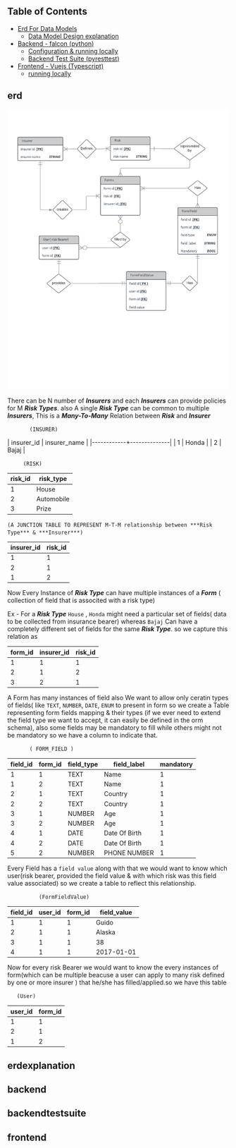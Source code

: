 ## Table of Contents
  - [Erd For Data Models](#erd)
    - [Data Model Design explanation](#erdexplanation)
  - [Backend - falcon (python) ](#backend)
    - [Configuration & running locally](#backendrunlocal)
    - [Backend Test Suite (pyresttest)](#backendtestsuite)
  - [Frontend - Vuejs (Typescript) ](#frontend)
    - [running locally](#runlocalfrontend)

## erd



![alt text](/data/erd.png)


There can be N number of ***Insurers*** and each ***Insurers*** can provide policies for M ***Risk Types***.
also A single ***Risk Type*** can be common to multiple ***Insurers***, This is a ***Many-To-Many*** 
Relation between ***Risk*** and ***Insurer***

           (INSURER)        
| insurer_id | insurer_name |
|------------+--------------|
|          1 | Honda        |
|          2 | Bajaj        |

         (RISK)

| risk_id | risk_type  |
|---------|------------|
|       1 | House      |
|       2 | Automobile |
|       3 | Prize      |


`(A JUNCTION TABLE TO REPRESENT M-T-M relationship between ***Risk Type*** & ***Insurer***)`

| insurer_id | risk_id |
|------------|---------|
|          1 |       1 |
|          2 |       1 |
|          1 |       2 |



Now Every Instance of ***Risk Type*** can have multiple instances of a ***Form*** ( collection of field that is associted with a risk type)

Ex - For a ***Risk Type*** `House` , `Honda` might need a particular set of fields( data to be collected from insurance bearer) whereas `Bajaj` Can have a completely different set of fields for the same ***Risk Type***. so we capture this relation as


| form_id | insurer_id | risk_id |
|---------|------------|---------|
|       1 |          1 |       1 |
|       2 |          1 |       2 |
|       3 |          2 |       1 |


A Form has many instances of field also We want to allow only ceratin types of fields( like `TEXT`, `NUMBER`, `DATE`, `ENUM` to present in form so we create  a Table representing form fields mapping & their types (if we ever need to extend the field type we want to accept, it can easily be defined in the orm schema), also some fields may be mandatory to fill while others might not be mandatory so we have a column to indicate that.  
   
           ( FORM_FIELD )
| field_id | form_id | field_type | field_label   | mandatory |
|----------|---------|------------|---------------|-----------|
|        1 |       1 | TEXT       | Name          |         1 |
|        1 |       2 | TEXT       | Name          |         1 |
|        2 |       1 | TEXT       | Country       |         1 |
|        2 |       2 | TEXT       | Country       |         1 |
|        3 |       1 | NUMBER     | Age           |         1 |
|        3 |       2 | NUMBER     | Age           |         1 |
|        4 |       1 | DATE       | Date Of Birth |         1 |
|        4 |       2 | DATE       | Date Of Birth |         1 |
|        5 |       2 | NUMBER     | PHONE NUMBER  |         1 |


Every Field has a `field value` along with that we would want to know which user(risk bearer, provided the field value & with which risk was this field value associated) so we create a table to reflect this relationship.

              (FormFieldValue)
| field_id | user_id | form_id | field_value |
|----------|---------|---------|-------------|
|        1 |       1 |       1 | Guido       |
|        2 |       1 |       1 | Alaska      |
|        3 |       1 |       1 | 38          |
|        4 |       1 |       1 | 2017-01-01  |

Now for every risk Bearer we would want to know the every instances of form(which can be multiple beacuse a user can apply to many risk defined by one or more insurer ) that he/she has filled/applied.so we have this table

       (User)  
| user_id | form_id |
|---------|---------|
|       1 |       1 |
|       2 |       1 |
|       1 |       2 |


## erdexplanation
## backend
## backendtestsuite
## frontend
